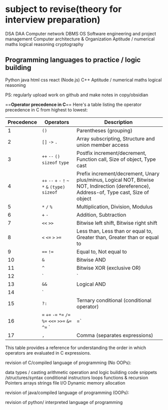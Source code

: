 
# subject to revise(theory for interview preparation)
DSA
DAA
Computer network
DBMS
OS
Software engineering and project management
Computer architecture & Organization
Aptitude / numerical maths
logical reasoning
cryptography



Programming languages to practice / logic building
---
Python
java 
html
css
react (Node.js)
C++
Aptitude / numerical maths
logical reasoning


PS: regularly upload work on github and make notes in copy/obsidian 



==**Operator precedence in C**==
Here's a table listing the operator precedence in C from highest to lowest:

| Precedence | Operators            | Description                               |
|------------|----------------------|-------------------------------------------|
| 1          | `()`                 | Parentheses (grouping)                    |
| 2          | `[]` `->` `.`        | Array subscripting, Structure and union member access |
| 3          | `++` `--` `()` `sizeof` `type` | Postfix increment/decrement, Function call, Size of object, Type cast |
| 4          | `++` `--` `+` `-` `!` `~` `*` `&` `(type)` `sizeof` | Prefix increment/decrement, Unary plus/minus, Logical NOT, Bitwise NOT, Indirection (dereference), Address-of, Type cast, Size of object |
| 5          | `*` `/` `%`          | Multiplication, Division, Modulus        |
| 6          | `+` `-`              | Addition, Subtraction                    |
| 7          | `<<` `>>`            | Bitwise left shift, Bitwise right shift  |
| 8          | `<` `<=` `>` `>=`    | Less than, Less than or equal to, Greater than, Greater than or equal to |
| 9          | `==` `!=`            | Equal to, Not equal to                  |
| 10         | `&`                  | Bitwise AND                              |
| 11         | `^`                  | Bitwise XOR (exclusive OR)               |
| 12         | `|`                  | Bitwise OR (inclusive OR)               |
| 13         | `&&`                 | Logical AND                              |
| 14         | `||`                 | Logical OR                               |
| 15         | `?:`                 | Ternary conditional (conditional operator) |
| 16         | `=` `+=` `-=` `*=` `/=` `%=` `<<=` `>>=` `&=` `^=` `|=` | Assignment operators |
| 17         | `,`                  | Comma (separates expressions)            |

This table provides a reference for understanding the order in which operators are evaluated in C expressions.


revision of C/compiled language of programming (No OOPs):

data types / casting
arithmetic operation and logic building 
code snippets /structures/syntax
conditional instructors
loops
functions & recursion
Pointers
arrays
strings
file I/O
Dynamic memory allocation


revision of java/compiled language of programming (OOPs):

revision of python/ interpreted language of programming 